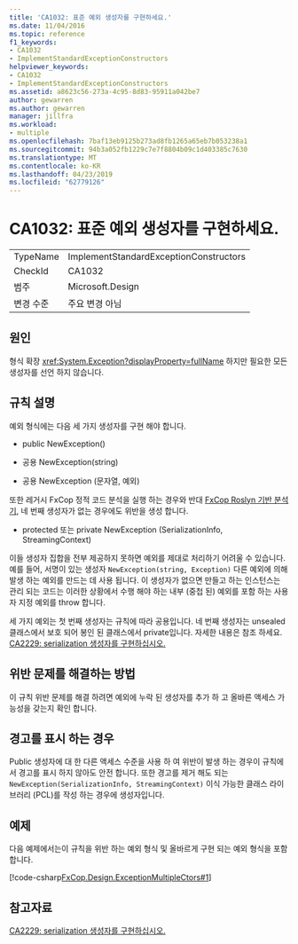 ```yaml
---
title: 'CA1032: 표준 예외 생성자를 구현하세요.'
ms.date: 11/04/2016
ms.topic: reference
f1_keywords:
- CA1032
- ImplementStandardExceptionConstructors
helpviewer_keywords:
- CA1032
- ImplementStandardExceptionConstructors
ms.assetid: a8623c56-273a-4c95-8d83-95911a042be7
author: gewarren
ms.author: gewarren
manager: jillfra
ms.workload:
- multiple
ms.openlocfilehash: 7baf13eb9125b273ad8fb1265a65eb7b053238a1
ms.sourcegitcommit: 94b3a052fb1229c7e7f8804b09c1d403385c7630
ms.translationtype: MT
ms.contentlocale: ko-KR
ms.lasthandoff: 04/23/2019
ms.locfileid: "62779126"
---
```

# <a name="ca1032-implement-standard-exception-constructors"></a>CA1032: 표준 예외 생성자를 구현하세요.

|||
|-|-|
|TypeName|ImplementStandardExceptionConstructors|
|CheckId|CA1032|
|범주|Microsoft.Design|
|변경 수준|주요 변경 아님|

## <a name="cause"></a>원인

형식 확장 <xref:System.Exception?displayProperty=fullName> 하지만 필요한 모든 생성자를 선언 하지 않습니다.

## <a name="rule-description"></a>규칙 설명

예외 형식에는 다음 세 가지 생성자를 구현 해야 합니다.

- public NewException()

- 공용 NewException(string)

- 공용 NewException (문자열, 예외)

또한 레거시 FxCop 정적 코드 분석을 실행 하는 경우와 반대 [FxCop Roslyn 기반 분석기](../code-quality/roslyn-analyzers-overview.md), 네 번째 생성자가 없는 경우에도 위반을 생성 합니다.

- protected 또는 private NewException (SerializationInfo, StreamingContext)

이들 생성자 집합을 전부 제공하지 못하면 예외를 제대로 처리하기 어려울 수 있습니다. 예를 들어, 서명이 있는 생성자 `NewException(string, Exception)` 다른 예외에 의해 발생 하는 예외를 만드는 데 사용 됩니다. 이 생성자가 없으면 만들고 하는 인스턴스는 관리 되는 코드는 이러한 상황에서 수행 해야 하는 내부 (중첩 된) 예외를 포함 하는 사용자 지정 예외를 throw 합니다.

세 가지 예외는 첫 번째 생성자는 규칙에 따라 공용입니다. 네 번째 생성자는 unsealed 클래스에서 보호 되어 봉인 된 클래스에서 private입니다. 자세한 내용은 참조 하세요. [CA2229: serialization 생성자를 구현하십시오.](../code-quality/ca2229-implement-serialization-constructors.md)

## <a name="how-to-fix-violations"></a>위반 문제를 해결하는 방법

이 규칙 위반 문제를 해결 하려면 예외에 누락 된 생성자를 추가 하 고 올바른 액세스 가능성을 갖는지 확인 합니다.

## <a name="when-to-suppress-warnings"></a>경고를 표시 하는 경우

Public 생성자에 대 한 다른 액세스 수준을 사용 하 여 위반이 발생 하는 경우이 규칙에서 경고를 표시 하지 않아도 안전 합니다. 또한 경고를 제거 해도 되는 `NewException(SerializationInfo, StreamingContext)` 이식 가능한 클래스 라이브러리 (PCL)를 작성 하는 경우에 생성자입니다.

## <a name="example"></a>예제

다음 예제에서는이 규칙을 위반 하는 예외 형식 및 올바르게 구현 되는 예외 형식을 포함 합니다.

[!code-csharp[FxCop.Design.ExceptionMultipleCtors#1](../code-quality/codesnippet/CSharp/ca1032-implement-standard-exception-constructors_1.cs)]

## <a name="see-also"></a>참고자료

[CA2229: serialization 생성자를 구현하십시오.](../code-quality/ca2229-implement-serialization-constructors.md)